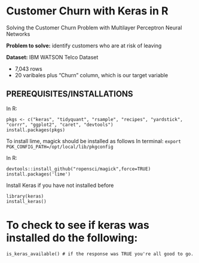 # Customer Churn with Keras in R
Solving the Customer Churn Problem with Multilayer Perceptron Neural Networks

**Problem to solve:** identify customers who are at risk of leaving

**Dataset:** IBM WATSON Telco Dataset
* 7,043 rows
* 20 varibales plus “Churn” column, which is our target variable

## PREREQUISITES/INSTALLATIONS
In R:

```{r}
pkgs <- c("keras", "tidyquant", "rsample", "recipes", "yardstick", "corrr", "ggplot2", "caret", "devtools")
install.packages(pkgs)
```

To install lime, magick should be installed as follows
In terminal: ```export PGK_CONFIG_PATH=/opt/local/lib/pkgconfig```

In R:

```{}
devtools::install_github("ropensci/magick",force=TRUE)
install.packages('lime')
```

Install Keras if you have not installed before

```{r}
library(keras)
install_keras()
```

# To check to see if keras was installed do the following:

```{r}
is_keras_available() # if the response was TRUE you're all good to go.
```


